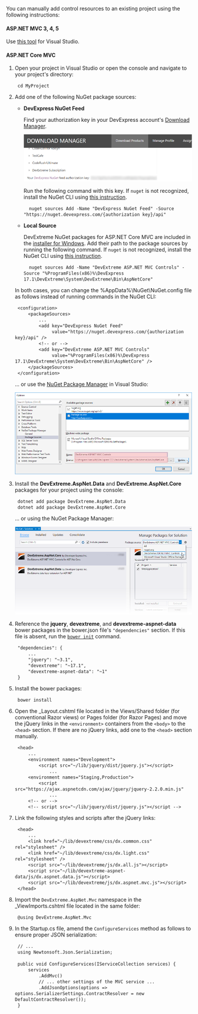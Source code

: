 You can manually add control resources to an existing project using the following instructions: 

#### ASP.NET MVC 3, 4, 5 ####

Use [this tool](/concepts/35%20ASP.NET%20MVC%20Controls/40%20Visual%20Studio%20Integration/05%20Add%20or%20Upgrade%20the%20Required%20Resources%20in%20Your%20Project '/Documentation/Guide/ASP.NET_MVC_Controls/Visual_Studio_Integration/Add_or_Upgrade_the_Required_Resources_in_Your_Project/') for Visual Studio.

#### ASP.NET Core MVC ####

1. Open your project in Visual Studio or open the console and navigate to your project's directory:

        cd MyProject

2. Add one of the following NuGet package sources:

    - **DevExpress NuGet Feed**     

        Find your authorization key in your DevExpress account's [Download Manager](https://www.devexpress.com/ClientCenter/DownloadManager).

        ![DevExtreme ASP.NET MVC Controls - Install the NuGet Packages](/images/Common/download-manager.png)

        Run the following command with this key. If `nuget` is not recognized, install the NuGet CLI using [this instruction](https://docs.microsoft.com/en-us/nuget/tools/nuget-exe-cli-reference).
            
            nuget sources Add -Name "DevExpress NuGet Feed" -Source "https://nuget.devexpress.com/{authorization key}/api"

    - **Local Source**

        DevExtreme NuGet packages for ASP.NET Core MVC are included in the [installer for Windows](/concepts/35%20ASP.NET%20MVC%20Controls/10%20Prerequisites%20and%20Installation/10%20Download%20and%20Installation '/Documentation/Guide/ASP.NET_MVC_Controls/Prerequisites_and_Installation/#Download_and_Installation'). Add their path to the package sources by running the following command. If `nuget` is not recognized, install the NuGet CLI using [this instruction](https://docs.microsoft.com/en-us/nuget/tools/nuget-exe-cli-reference).
            
            nuget sources Add -Name "DevExtreme ASP.NET MVC Controls" -Source "%ProgramFiles(x86)%\DevExpress 17.1\DevExtreme\System\DevExtreme\Bin\AspNetCore"

    In both cases, you can change the %AppData%\NuGet\NuGet.config file as follows instead of running commands in the NuGet CLI:

        <configuration>
            <packageSources>
                ...
                <add key="DevExpress NuGet Feed"
                     value="https://nuget.devexpress.com/{authorization key}/api" />
                <!-- or -->
                <add key="DevExtreme ASP.NET MVC Controls"
                     value="%ProgramFiles(x86)%\DevExpress 17.1\DevExtreme\System\DevExtreme\Bin\AspNetCore" />
            </packageSources>
        </configuration>

    ... or use the [NuGet Package Manager](https://docs.microsoft.com/en-us/nuget/tools/package-manager-ui#package-sources) in Visual Studio:

    ![DevExtreme ASP.NET MVC Controls - Add a New NuGet Package Resource](/images/Common/MvcWrappers/nuget_add-package-source.png) 

3. Install the **DevExtreme.AspNet.Data** and **DevExtreme.AspNet.Core** packages for your project using the console:

        dotnet add package DevExtreme.AspNet.Data
        dotnet add package DevExtreme.AspNet.Core

    ... or using the NuGet Package Manager:

    ![DevExtreme ASP.NET MVC Controls - Install the NuGet Packages](/images/Common/MvcWrappers/nuget_devextreme-packages.png)

4. Reference the **jquery**, **devextreme**, and **devextreme-aspnet-data** bower packages in the bower.json file's `"dependencies"` section. If this file is absent, run the [`bower init`](https://bower.io/docs/api/#init) command.

        "dependencies": {
            ...
            "jquery": "~3.1",
            "devextreme": "~17.1",
            "devextreme-aspnet-data": "~1"
        }

5. Install the bower packages:

        bower install

6. Open the _Layout.cshtml file located in the Views/Shared folder (for conventional Razor views) or Pages folder (for Razor Pages) and move the jQuery links in the `<environment>` containers from the `<body>` to the `<head>` section. If there are no jQuery links, add one to the `<head>` section manually.

        <head>
            ...
            <environment names="Development">
                <script src="~/lib/jquery/dist/jquery.js"></script>
                    ...
            <environment names="Staging,Production">
                <script src="https://ajax.aspnetcdn.com/ajax/jquery/jquery-2.2.0.min.js"
                    ...
            <!-- or -->
            <!-- script src="~/lib/jquery/dist/jquery.js"></script -->

7. Link the following styles and scripts after the jQuery links:

        <head>
            ...
            <link href="~/lib/devextreme/css/dx.common.css" rel="stylesheet" /> 
            <link href="~/lib/devextreme/css/dx.light.css" rel="stylesheet" /> 
            <script src="~/lib/devextreme/js/dx.all.js"></script>     
            <script src="~/lib/devextreme-aspnet-data/js/dx.aspnet.data.js"></script> 
            <script src="~/lib/devextreme/js/dx.aspnet.mvc.js"></script>
        </head>

8. Import the `DevExtreme.AspNet.Mvc` namespace in the _ViewImports.cshtml file located in the same folder:

        @using DevExtreme.AspNet.Mvc

9. In the Startup.cs file, amend the `ConfigureServices` method as follows to ensure proper JSON serialization:

        // ...
        using Newtonsoft.Json.Serialization;

        public void ConfigureServices(IServiceCollection services) {
            services
                .AddMvc()
                // ... other settings of the MVC service ...
                .AddJsonOptions(options => options.SerializerSettings.ContractResolver = new DefaultContractResolver());
        }
